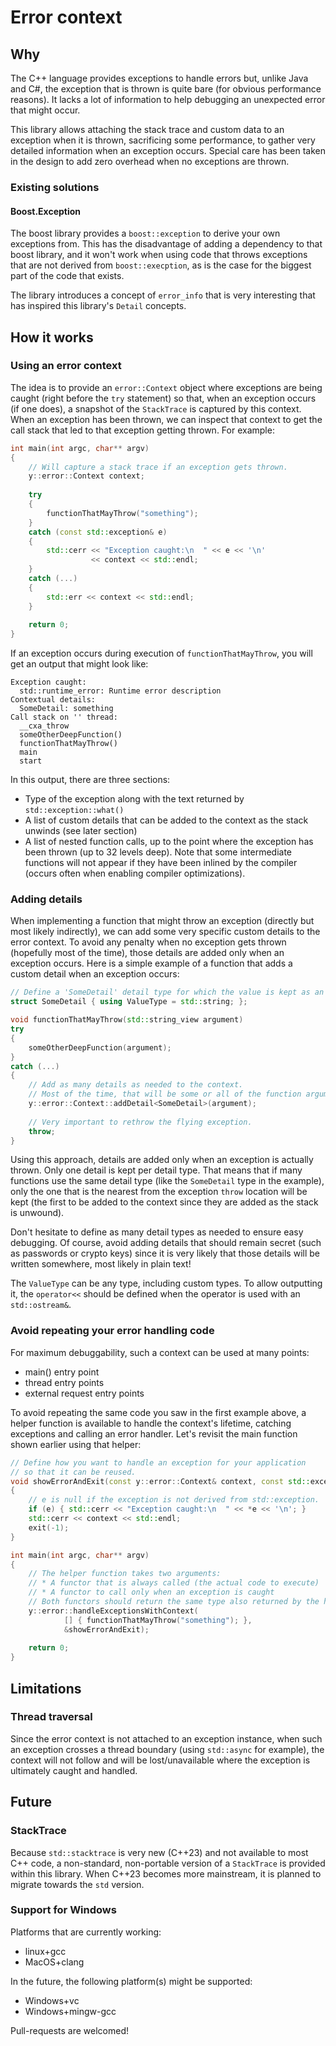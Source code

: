 # Error context

## Why

The C++ language provides exceptions to handle errors but, unlike Java and C#, the exception that is thrown is quite bare (for obvious performance reasons). It lacks a lot of information to help debugging an unexpected error that might occur.

This library allows attaching the stack trace and custom data to an exception when it is thrown, sacrificing some performance, to gather very detailed information when an exception occurs. Special care has been taken in the design to add zero overhead when no exceptions are thrown.  

### Existing solutions

#### Boost.Exception
The boost library provides a `boost::exception` to derive your own exceptions from. This has the disadvantage of adding a dependency to that boost library, and it won't work when using code that throws exceptions that are not derived from `boost::execption`, as is the case for the biggest part of the code that exists.

The library introduces a concept of `error_info` that is very interesting that has inspired this library's `Detail` concepts.

## How it works

### Using an error context

The idea is to provide an `error::Context` object where exceptions are being caught (right before the `try` statement) so that, when an exception occurs (if one does), a snapshot of the `StackTrace` is captured by this context. When an exception has been thrown, we can inspect that context to get the call stack that led to that exception getting thrown. For example:

```c++
int main(int argc, char** argv)
{
    // Will capture a stack trace if an exception gets thrown.
    y::error::Context context;
    
    try
    {
        functionThatMayThrow("something");
    }
    catch (const std::exception& e)
    {
        std::cerr << "Exception caught:\n  " << e << '\n'
                  << context << std::endl;
    }
    catch (...)
    {
        std::err << context << std::endl;
    }
    
    return 0;
}
```
If an exception occurs during execution of `functionThatMayThrow`, you will get an output that might look like:
```
Exception caught:
  std::runtime_error: Runtime error description
Contextual details:
  SomeDetail: something
Call stack on '' thread:
  __cxa_throw
  someOtherDeepFunction()
  functionThatMayThrow()
  main
  start
```
In this output, there are three sections:
* Type of the exception along with the text returned by `std::exception::what()`
* A list of custom details that can be added to the context as the stack unwinds (see later section)
* A list of nested function calls, up to the point where the exception has been thrown (up to 32 levels deep). Note that some intermediate functions will not appear if they have been inlined by the compiler (occurs often when enabling compiler optimizations).

### Adding details

When implementing a function that might throw an exception (directly but most likely indirectly), we can add some very specific custom details to the error context. To avoid any penalty when no exception gets thrown (hopefully most of the time), those details are added only when an exception occurs. Here is a simple example of a function that adds a custom detail when an exception occurs:

```c++
// Define a 'SomeDetail' detail type for which the value is kept as an std::string.
struct SomeDetail { using ValueType = std::string; };

void functionThatMayThrow(std::string_view argument)
try
{
    someOtherDeepFunction(argument);
}
catch (...)
{
    // Add as many details as needed to the context.
    // Most of the time, that will be some or all of the function arguments.
    y::error::Context::addDetail<SomeDetail>(argument);
    
    // Very important to rethrow the flying exception.
    throw;
}
```

Using this approach, details are added only when an exception is actually thrown. Only one detail is kept per detail type. That means that if many functions use the same detail type (like the `SomeDetail` type in the example), only the one that is the nearest from the exception `throw` location will be kept (the first to be added to the context since they are added as the stack is unwound).

Don't hesitate to define as many detail types as needed to ensure easy debugging. Of course, avoid adding details that should remain secret (such as passwords or crypto keys) since it is very likely that those details will be written somewhere, most likely in plain text!

The `ValueType` can be any type, including custom types. To allow outputting it, the `operator<<` should be defined when the operator is used with an `std::ostream&`.

### Avoid repeating your error handling code

For maximum debuggability, such a context can be used at many points:
- main() entry point
- thread entry points
- external request entry points

To avoid repeating the same code you saw in the first example above, a helper function is available to handle the context's lifetime, catching exceptions and calling an error handler. Let's revisit the main function shown earlier using that helper:

```c++
// Define how you want to handle an exception for your application
// so that it can be reused.
void showErrorAndExit(const y::error::Context& context, const std::exception* e)
{
    // e is null if the exception is not derived from std::exception.
    if (e) { std::cerr << "Exception caught:\n  " << *e << '\n'; }
    std::cerr << context << std::endl;
    exit(-1);
}

int main(int argc, char** argv)
{
    // The helper function takes two arguments:
    // * A functor that is always called (the actual code to execute)
    // * A functor to call only when an exception is caught
    // Both functors should return the same type also returned by the helper.
    y::error::handleExceptionsWithContext(
            [] { functionThatMayThrow("something"); },
            &showErrorAndExit);
    
    return 0;
}
```

## Limitations

### Thread traversal

Since the error context is not attached to an exception instance, when such an exception crosses a thread boundary (using `std::async` for example), the context will not follow and will be lost/unavailable where the exception is ultimately caught and handled.

## Future

### StackTrace

Because `std::stacktrace` is very new (C++23) and not available to most C++ code, a non-standard, non-portable version of a `StackTrace` is provided within this library. When C++23 becomes more mainstream, it is planned to migrate towards the `std` version.

### Support for Windows

Platforms that are currently working:
* linux+gcc
* MacOS+clang

In the future, the following platform(s) might be supported:
* Windows+vc
* Windows+mingw-gcc

Pull-requests are welcomed!